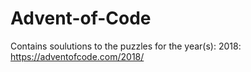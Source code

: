 # Advent-of-Code

Contains soulutions to the puzzles for the year(s):
2018: https://adventofcode.com/2018/